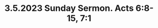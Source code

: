 ---
uri: '/videos/802437346'
title: '3.5.2023 Sunday Sermon. Acts 6:8-15, 7:1'
description: 'Witness in Word, Deed, and Death\nActs 6:8-15, 7:1\nMissional Church'
thumbnailUrl: 'https://i.vimeocdn.com/video/1625155674-00e5a2b8c1c8c2f2754c3ca2fbb588ff9cfa84516491398ab9c5e71dd99c23fe-d_1280x720?r=pad'
url: 'https://vimeo.com/802437346'
embedUrl: 'https://player.vimeo.com/video/802437346'
playlistId: '10085736'
playlistName: 'Messages 2023'
category: 'Messages'
duration: '1920'
width: '1280'
height: '720'
channelId: '/users/116618052'
channelName: 'Stony Brook Church'
channelBio: 'Stony Brook Church, Making Disciples'
channelUrl: 'https://vimeo.com/stonybrook'
position: 10
videoId: '802437346'
createdAt: '2023-02-26T16:13:18+00:00'
modifiedAt: '2023-04-23T14:34:49+00:00'
publishedAt: '2023-02-26T16:13:18+00:00'
---